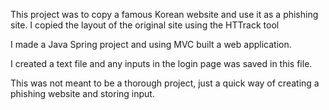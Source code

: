 This project was to copy a famous Korean website and use it as a phishing site. I copied the layout of the original site using the HTTrack tool

I made a Java Spring project and using MVC built a web application.

I created a text file and any inputs in the login page was saved in this file.

This was not meant to be a thorough project, just a quick way of creating a phishing website and storing input.
